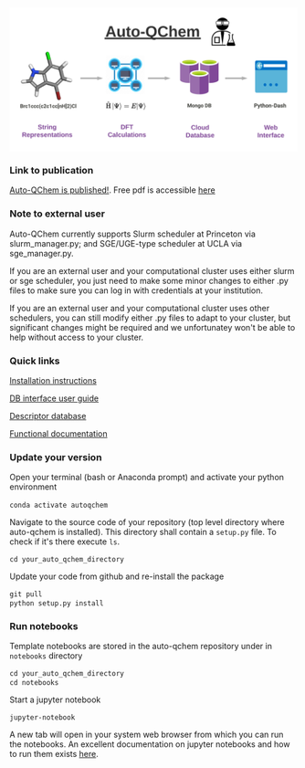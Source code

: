 
<img src="https://github.com/beef-broccoli/misc-files/blob/9332ec68f7f798a3c2819dad9a0d2280769985ee/autoqchem.png" alt="logo" width="600" align="center"/>

### Link to publication

[Auto-QChem is published!](https://pubs.rsc.org/en/content/articlelanding/2022/re/d2re00030j#!divCitation). Free pdf is accessible [here](https://drive.google.com/file/d/1M8Ydqlk5Kbc_8WoR5dAm_JIbf2IBJTlU/view?usp=share_link)

### Note to external user
Auto-QChem currently supports Slurm scheduler at Princeton via slurm_manager.py; and SGE/UGE-type scheduler at UCLA via sge_manager.py. 

If you are an external user and your computational cluster uses either slurm or sge scheduler, you just need to make some minor changes to either .py files to make sure you can log in with credentials at your institution.

If you are an external user and your computational cluster uses other schedulers, you can still modify either .py files to adapt to your cluster, but significant changes might be required and we unfortunatey won't be able to help without access to your cluster. 

### Quick links

[Installation instructions](https://github.com/doyle-lab-ucla/auto-qchem/blob/master/Install.md)

[DB interface user guide](https://github.com/doyle-lab-ucla/auto-qchem/blob/master/DB.md)

[Descriptor database](https://autoqchem.org)

[Functional documentation](https://doyle-lab-ucla.github.io/auto-qchem)

### Update your version

Open your terminal (bash or Anaconda prompt) and activate your python environment 

```conda activate autoqchem```

Navigate to the source code of your repository (top level directory where auto-qchem is installed). This 
directory shall contain a ```setup.py``` file. To check if it's there execute ```ls```.

```
cd your_auto_qchem_directory
```

Update your code from github and re-install the package

```
git pull
python setup.py install
```

### Run notebooks

Template notebooks are stored in the auto-qchem repository under in ```notebooks``` directory

```
cd your_auto_qchem_directory
cd notebooks
```

Start a jupyter notebook 

```
jupyter-notebook
```

A new tab will open in your system web browser from which you can run the notebooks. An excellent documentation 
on jupyter notebooks and how to run them exists
 [here](https://jupyter-notebook.readthedocs.io/en/stable/examples/Notebook/Running%20Code.html).

